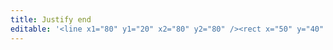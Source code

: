 ```yaml
---
title: Justify end
editable: '<line x1="80" y1="20" x2="80" y2="80" /><rect x="50" y="40" width="20" height="20"/><rect x="20" y="40" width="20" height="20"/>'
---
```

